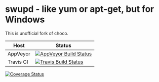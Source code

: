 # swupd - like yum or apt-get, but for Windows

This is unofficial fork of choco.

Host  | Status
------------- | -------------
AppVeyor | [![AppVeyor Build Status](https://ci.appveyor.com/api/projects/status/44so8j4tsi0k2bx0?svg=true)](https://ci.appveyor.com/project/tapika/swupd/branch/master) 
Travis CI | [![Travis Build Status](https://travis-ci.org/tapika/swupd.svg?branch=master)](https://travis-ci.org/github/tapika/swupd)

[![Coverage Status](https://coveralls.io/repos/github/tapika/swupd/badge.svg)](https://coveralls.io/github/tapika/swupd?branch=master)

